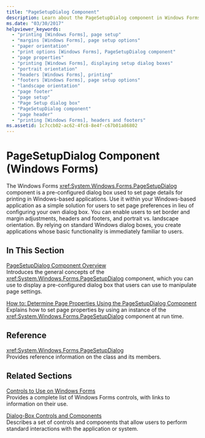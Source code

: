 ```yaml
---
title: "PageSetupDialog Component"
description: Learn about the PageSetupDialog component in Windows Forms, which is a pre-configured dialog box used to set page details for printing.
ms.date: "03/30/2017"
helpviewer_keywords: 
  - "printing [Windows Forms], page setup"
  - "margins [Windows Forms], page setup options"
  - "paper orientation"
  - "print options [Windows Forms], PageSetupDialog component"
  - "page properties"
  - "printing [Windows Forms], displaying setup dialog boxes"
  - "portrait orientation"
  - "headers [Windows Forms], printing"
  - "footers [Windows Forms], page setup options"
  - "landscape orientation"
  - "page footer"
  - "page setup"
  - "Page Setup dialog box"
  - "PageSetupDialog component"
  - "page header"
  - "printing [Windows Forms], headers and footers"
ms.assetid: 1c7ccb02-ac62-4fc8-8e4f-c67b01a86802
---
```

# PageSetupDialog Component (Windows Forms)

The Windows Forms <xref:System.Windows.Forms.PageSetupDialog> component is a pre-configured dialog box used to set page details for printing in Windows-based applications. Use it within your Windows-based application as a simple solution for users to set page preferences in lieu of configuring your own dialog box. You can enable users to set border and margin adjustments, headers and footers, and portrait vs. landscape orientation. By relying on standard Windows dialog boxes, you create applications whose basic functionality is immediately familiar to users.  
  
## In This Section  

 [PageSetupDialog Component Overview](pagesetupdialog-component-overview-windows-forms.md)  
 Introduces the general concepts of the <xref:System.Windows.Forms.PageSetupDialog> component, which you can use to display a pre-configured dialog box that users can use to manipulate page settings.  
  
 [How to: Determine Page Properties Using the PageSetupDialog Component](how-to-determine-page-properties-using-the-pagesetupdialog-component.md)  
 Explains how to set page properties by using an instance of the <xref:System.Windows.Forms.PageSetupDialog> component at run time.  
  
## Reference  

 <xref:System.Windows.Forms.PageSetupDialog>  
 Provides reference information on the class and its members.  
  
## Related Sections  

 [Controls to Use on Windows Forms](controls-to-use-on-windows-forms.md)  
 Provides a complete list of Windows Forms controls, with links to information on their use.  
  
 [Dialog-Box Controls and Components](dialog-box-controls-and-components-windows-forms.md)  
 Describes a set of controls and components that allow users to perform standard interactions with the application or system.
